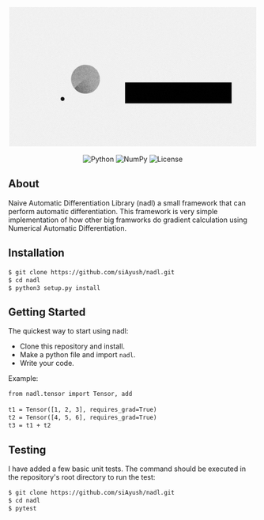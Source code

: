 <p align="center">
    <img alt="License" src="assets/nadl.gif" />
</p>

<p align="center">
<img alt="Python" src="https://img.shields.io/badge/python%20-%2314354C.svg?&style=for-the-badge&logo=python&logoColor=white"/>
<img alt="NumPy" src="https://img.shields.io/badge/numpy%20-%23013243.svg?&style=for-the-badge&logo=numpy&logoColor=white" />
<img alt="License" src="https://img.shields.io/github/license/siAyush/nadl?style=for-the-badge"/>
</p>


## About

Naive Automatic Differentiation Library (nadl) a small framework that can perform automatic differentiation.
This framework is very simple implementation of how other big framworks do gradient calculation using
Numerical Automatic Differentiation.


## Installation

```
$ git clone https://github.com/siAyush/nadl.git
$ cd nadl
$ python3 setup.py install
```


## Getting Started

The quickest way to start using nadl:
- Clone this repository and install.
- Make a python file and import ```nadl```.
- Write your code.

Example:
```
from nadl.tensor import Tensor, add

t1 = Tensor([1, 2, 3], requires_grad=True)
t2 = Tensor([4, 5, 6], requires_grad=True)
t3 = t1 + t2
```


## Testing

I have added a few basic unit tests. The command should be executed in the repository's root 
directory to run the test:
```
$ git clone https://github.com/siAyush/nadl.git
$ cd nadl
$ pytest
```